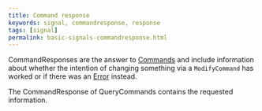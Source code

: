 ```yaml
---
title: Command response
keywords: signal, commandresponse, response
tags: [signal]
permalink: basic-signals-commandresponse.html
---
```


CommandResponses are the answer to [Commands](basic-signals-command.html) and include information about whether the
intention of changing something via a `ModifyCommand` has worked or if there was an [Error](basic-signals-errorresponse.html) 
instead.

The CommandResponse of QueryCommands contains the requested information.
